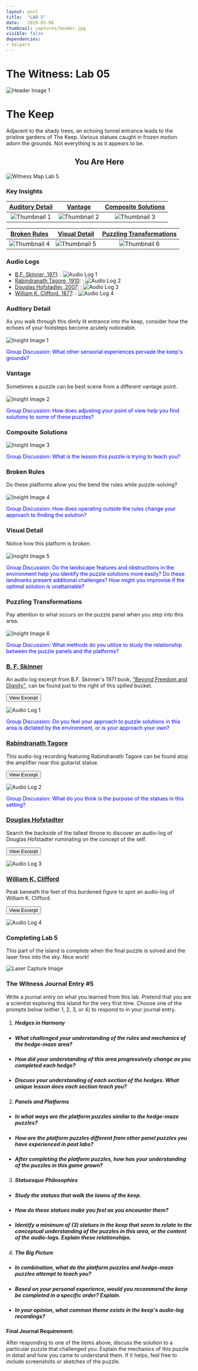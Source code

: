 ```yaml
---
layout: post
title:  "LAB 5"
date:   2019-05-06
thumbnail: captures/header.jpg
visible: false
dependencies:
- helpers
---
```


# **The Witness: Lab 05**

![Header Image 1](captures/header.jpg#header)
# The Keep

Adjacent to the shady trees, an echoing tunnel entrance leads to the pristine gardens of The Keep. Various statues caught in frozen motion adorn the grounds. Not everything is as it appears to be.

## <center>You Are Here</center>

![Witness Map Lab 5](captures/Witness_Map_Lab5.jpg#capture)

### Key Insights

| [Auditory Detail](#auditory-detail) | [Vantage](#vantage) | [Composite Solutions](#composite-solutions) |
|:-:|:-:|:-:|
|![Thumbnail 1](captures/insight_1.jpg#thumbnail)| ![Thumbnail 2](captures/insight_2.jpg#thumbnail)| ![Thumbnail 3](captures/insight_3.jpg#thumbnail)

| [Broken Rules](#broken-rules) | [Visual Detail](#visual-detail) | [Puzzling Transformations](#puzzling-transformations) |
|:-:|:-:|:-:|
|![Thumbnail 4](captures/insight_4.jpg#thumbnail)| ![Thumbnail 5](captures/insight_5.jpg#thumbnail)| ![Thumbnail 6](captures/insight_6.jpg#thumbnail)

### Audio Logs

- [B.F. Skinner, 1971](#b-f-skinner):
: ![Audio Log 1](captures/audio_log_1.jpg#audio_log)
- [Rabindranath Tagore, 1910](#rabindranath-tagore):
: ![Audio Log 2](captures/audio_log_2.jpg#audio_log)
- [Douglas Hofstadter, 2007](#douglas-hofstadter):
: ![Audio Log 3](captures/audio_log_3.jpg#audio_log)
- [William K. Clifford, 1877](#william-k-clifford):
: ![Audio Log 4](captures/audio_log_4.jpg#audio_log)

### Auditory Detail
As you walk through this dimly lit entrance into the keep, consider how the echoes of your footsteps become acutely noticeable.
<br><br>
![Insight Image 1](captures/insight_1.jpg#capture)

<span style="color: blue">Group Discussion: What other sensorial experiences pervade the keep's grounds?</span>

### Vantage
Sometimes a puzzle can be best scene from a different vantage point.
<br><br>
![Insight Image 2](captures/insight_2.jpg#capture)

<span style="color: blue">Group Discussion: How does adjusting your point of view help you find solutions to some of these puzzles?</span>

### Composite Solutions

![Insight Image 3](captures/insight_3.jpg#capture)

<span style="color: blue">Group Discussion: What is the lesson this puzzle is trying to teach you?</span>

### Broken Rules
Do these platforms allow you the bend the rules while puzzle-solving?
<br><br>
![Insight Image 4](captures/insight_4.jpg#capture)

<span style="color: blue">Group Discussion: How does operating outside the rules change your approach to finding the solution?</span>

### Visual Detail
Notice how this platform is broken.
<br><br>
![Insight Image 5](captures/insight_5.jpg#capture)

<span style="color: blue">Group Discussion: Do the landscape features and obstructions in the environment help you identify the puzzle solutions more easily? Do these landmarks present additional challenges? How might you improvise if the optimal solution is unattainable?</span>

### Puzzling Transformations
Pay attention to what occurs on the puzzle panel when you step into this area.
<br><br>
![Insight Image 6](captures/insight_6.jpg#capture)

<span style="color: blue">Group Discussion: What methods do you utilize to study the relationship between the puzzle panels and the platforms?</span>

### [B. F. Skinner](https://psychology.fas.harvard.edu/people/b-f-skinner)

An audio log excerpt from B.F. Skinner's 1971 book, ["Beyond Freedom and Dignity"](https://selfdefinition.org/psychology/BF-Skinner-Beyond-Freedom-&-Dignity-1971.pdf), can be found just to the right of this spilled bucket.

<button onclick="collapseExcerpt1()">View Excerpt</button>

<div id="excerpt1" style="display:none">
"In the traditional view a person is free.
He is autonomous in the sense that his behavior is uncaused...

That view, together with its associated practices,
must be re-examined when a scientific analysis

reveals unexpected controlling relations
between behavior and environment....

By questioning the control exercised by autonomous man
and demonstrating the control exercised by the environment,

a science of behavior also seems to question dignity or worth.

A person is responsible for his behavior,
not only in the sense that he may be
justly blamed or punished when he behaves badly,

but also in the sense that he is to be given credit
and admired for his achievements.

A scientific analysis shifts the credit as well as the blame
to the environment,
and traditional practices can then no longer be justified.

These are sweeping changes,
and those who are committed to traditional theories and practices
naturally resist them....

As the emphasis shifts to the environment,
the individual seems to be exposed
to a new kind of danger.

Who is to construct the controlling environment
and to what end?

Autonomous man presumably controls himself
in accordance with a built-in set of values;
and will it be good for those he controls?

Answers to questions of this sort are said, of course,
to call for value judgements."
<br>---<br>
B.F. Skinner, 1971
</div>

![Audio Log 1](captures/audio_log_1.jpg#capture)

<span style="color: blue">Group Discussion: Do you feel your approach to puzzle solutions in this area is dictated by the environment, or is your approach your own?</span>

### [Rabindranath Tagore](https://www.nobelprize.org/prizes/literature/1913/tagore/biographical/)

This audio-log recording featuring Rabindranath Tagore can be found atop the amplifier near this guitarist statue.

<button onclick="collapseExcerpt2()">View Excerpt</button>

<div id="excerpt2" style="display:none">

I boasted among men that I had known you.

They see your pictures in all works of mine.
They come and ask me, "Who is he?"

I know not how to answer them.
I say, "Indeed, I cannot tell."

They blame me and they go away in scorn.
And you sit there smiling.

I put my tales of you into lasting songs.
The secret gushes out from my heart.

They come and ask me,
"Tell me all your meanings."

I know not how to answer them.
I say, "Ah, who knows what they mean!"

They smile and go away in utter scorn.
And you sit there smiling.
<br>---<br>
Rabindranath Tagore, 1910
</div>

![Audio Log 2](captures/audio_log_2.jpg#capture)

<span style="color: blue">Group Discussion: What do you think is the purpose of the statues in this setting?</span>

### [Douglas Hofstadter](https://en.wikipedia.org/wiki/Douglas_Hofstadter)

Search the backside of the tallest throne to discover an audio-log of Douglas Hofstadter ruminating on the concept of the self.

<button onclick="collapseExcerpt3()">View Excerpt</button>

<div id="excerpt3" style="display:none">

"...Could an 'I' be more like an elusive, receding, shimmering, rainbow than like a tangible[...] pot of gold?"

<br>---<br>
Douglas Hofstadter, 2007
</div>

![Audio Log 3](captures/audio_log_3.jpg#capture)

<!-- <span style="color: blue">Group Discussion: </span> -->

### [William K. Clifford](https://en.wikiquote.org/wiki/William_Kingdon_Clifford)

Peak beneath the feet of this burdened figure to spot an audio-log of William K. Clifford.

<button onclick="collapseExcerpt4()">View Excerpt</button>

<div id="excerpt4" style="display:none">

"...Then [such a man] should have no time to believe."

<br>---<br>
William K. Clifford, 1877
</div>

![Audio Log 4](captures/audio_log_4.jpg#capture)

<!-- <span style="color: blue">Group Discussion: TODO</span> -->


### Completing Lab 5

This part of the island is complete when the final puzzle is solved and the laser fires into the sky. Nice work!

![Laser Capture Image](captures/laser_capture.jpg#capture)

### The Witness Journal Entry #5

Write a journal entry on what you learned from this lab. Pretend that you are a scientist exploring this island for the very first time. Choose one of the prompts below (either 1, 2, 3, or 4) to respond to in your journal entry.

1. ##### **Hedges in Harmony**
  - ##### What challenged your understanding of the rules and mechanics of the hedge-maze area?
  - ##### How did your understanding of this area progressively change as you completed each hedge?
  - ##### Discuss your understanding of each section of the hedges. What unique lesson does each section teach you?

2. ##### **Panels and Platforms**
  - ##### In what ways are the platform puzzles similar to the hedge-maze puzzles?
  - ##### How are the platform puzzles different from other panel puzzles you have experienced in past labs?
  - ##### After completing the platform puzzles, how has your understanding of the puzzles in this game grown?

3. ##### **Statuesque Philosophies**
  - ##### Study the statues that walk the lawns of the keep.
  - ##### How do these statues make you feel as you encounter them?
  - ##### Identify a minimum of (3) statues in the keep that seem to relate to the conceptual understanding of the puzzles in this area, or the content of the audio-logs. Explain these relationships.

4. ##### **The Big Picture**
  - ##### In combination, what do the platform puzzles and hedge-maze puzzles attempt to teach you?
  - ##### Based on your personal experience, would you recommend the keep be completed in a specific order? Explain.
  - ##### In your opinion, what common theme exists in the keep's audio-log recordings?

**Final Journal Requirement:**

After responding to one of the items above, discuss the solution to a particular puzzle that challenged you. Explain the mechanics of this puzzle in detail and how you came to understand them. If it helps, feel free to include screenshots or sketches of the puzzle.
